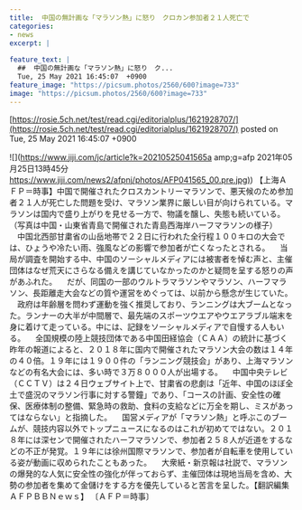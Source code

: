```yaml
---
title:  中国の無計画な「マラソン熱」に怒り　クロカン参加者２１人死亡で  
categories:
- news
excerpt: |
  
feature_text: |
  ##  中国の無計画な「マラソン熱」に怒り　ク...
  Tue, 25 May 2021 16:45:07  +0900
feature_image: "https://picsum.photos/2560/600?image=733"
image: "https://picsum.photos/2560/600?image=733"
---
```


[https://rosie.5ch.net/test/read.cgi/editorialplus/1621928707/](https://rosie.5ch.net/test/read.cgi/editorialplus/1621928707/)
posted on Tue, 25 May 2021 16:45:07  +0900

<!--more-->

![](https://www.jiji.com/jc/article?k=20210525041565a amp;g=afp 2021年05月25日13時45分 [https://www.jiji.com/news2/afpnj/photos/AFP041565_00.pre.jpg)](https://www.jiji.com/news2/afpnj/photos/AFP041565_00.pre.jpg)) 【上海ＡＦＰ＝時事】中国で開催されたクロスカントリーマラソンで、悪天候のため参加者２１人が死亡した問題を受け、マラソン業界に厳しい目が向けられている。マラソンは国内で盛り上がりを見せる一方で、物議を醸し、失態も続いている。（写真は中国・山東省青島で開催された青島西海岸ハーフマラソンの様子） 　中国北西部甘粛省の山岳地帯で２２日に行われた全行程１００キロの大会では、ひょうや冷たい雨、強風などの影響で参加者が亡くなったとされる。 　当局が調査を開始する中、中国のソーシャルメディアには被害者を悼む声と、主催団体はなぜ荒天にさらなる備えを講じていなかったのかと疑問を呈する怒りの声があふれた。 　だが、同国の一部のウルトラマラソンやマラソン、ハーフマラソン、長距離走大会などの質や運営をめぐっては、以前から懸念が生じていた。 　政府は年齢層を問わず運動を強く推奨しており、ランニングは大ブームとなった。ランナーの大半が中間層で、最先端のスポーツウエアやウエアラブル端末を身に着けて走っている。中には、記録をソーシャルメディアで自慢する人もいる。 　全国規模の陸上競技団体である中国田経協会（ＣＡＡ）の統計に基づく昨年の報道によると、２０１８年に国内で開催されたマラソン大会の数は１４年の４０倍。１９年には１９００件の「ランニング競技会」があり、上海マラソンなどの有名大会には、多い時で３万８０００人が出場する。 　中国中央テレビ（ＣＣＴＶ）は２４日ウェブサイト上で、甘粛省の悲劇は「近年、中国のほぼ全土で盛況のマラソン行事に対する警鐘」であり、「コースの計画、安全性の確保、医療体制の整備、緊急時の救助、食料の支給などに万全を期し、ミスがあってはならない」と指摘した。 　国営メディアが「マラソン熱」と呼ぶこのブームが、競技内容以外でトップニュースになるのはこれが初めてではない。２０１８年には深センで開催されたハーフマラソンで、参加者２５８人が近道をするなどの不正が発覚。１９年には徐州国際マラソンで、参加者が自転車を使用している姿が動画に収められたこともあった。 　大衆紙・新京報は社説で、マラソンの爆発的な人気に安全性の強化が伴っておらず、主催団体は現地当局を含め、大勢の参加者を集めて金儲けをする方を優先していると苦言を呈した。【翻訳編集ＡＦＰＢＢＮｅｗｓ】 〔ＡＦＰ＝時事〕
